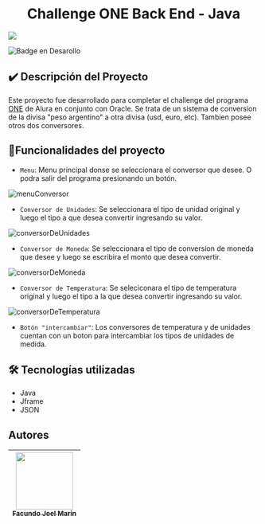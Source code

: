 <h1 align="center"> Challenge ONE Back End - Java</h1>

![](https://user-images.githubusercontent.com/97562173/225433813-882a36e7-c7c4-4101-8c62-35064c87b305.png)

![Badge en Desarollo](https://img.shields.io/badge/STATUS-EN%20DESAROLLO-green)

<h2> ✔️ Descripción del Proyecto</h2>

Este proyecto fue desarrollado para completar el challenge del programa <a href="https://www.oracle.com/ar/education/oracle-next-education/">ONE</a> de Alura en conjunto con Oracle.
Se trata de un sistema de conversion de la divisa "peso argentino" a otra divisa (usd, euro, etc). Tambien posee otros dos conversores.

## :hammer:Funcionalidades del proyecto
- `Menu`: Menu principal donse se seleccionara el conversor que desee. O podra salir del programa presionando un botón.

![menuConversor](https://user-images.githubusercontent.com/97562173/225437445-0305df24-68bd-4c1b-9c9e-c6ab137f8c9c.PNG)


- `Conversor de Unidades`: Se seleccionara el tipo de unidad original y luego el tipo a que desea convertir ingresando su valor.

![conversorDeUnidades](https://user-images.githubusercontent.com/97562173/225437607-be67171a-9824-4c31-a6a9-e2e330bf9bff.PNG)


-  `Conversor de Moneda`: Se seleccionara el tipo de conversion de moneda que desee y luego se escribira el monto que desea convertir.

![conversorDeMoneda](https://user-images.githubusercontent.com/97562173/225437804-0329e895-9619-4e29-a83e-676130d73115.PNG)


-  `Conversor de Temperatura`: Se seleciconara el tipo de temperatura original y luego el tipo a la que desea convertir ingresando su valor.

![conversorDeTemperatura](https://user-images.githubusercontent.com/97562173/225438061-b6103a08-e65b-439f-a8d6-2c9b9863d814.PNG)

-  `Botón "intercambiar"`: Los conversores de temperatura y de unidades cuentan con un boton para intercambiar los tipos de unidades de medida.

<h2>🛠️ Tecnologías utilizadas</h2>

- Java
- Jframe
- JSON

## Autores

| [<img src="https://avatars.githubusercontent.com/u/97562173?v=4" width=115><br><sub>Facundo Joel Marin</sub>](https://github.com/facundomarin9) |  
| :---: | 
